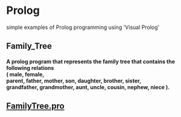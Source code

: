 # Prolog
 
 simple examples of Prolog programming using 'Visual Prolog'
 
 
## Family_Tree  
<h4> A prolog program that represents the family tree that contains the following relations   <br>
 ( male, female,  <br>
 parent, father, mother, son, daughter, brother, sister,  <br>
 grandfather, grandmother, aunt, uncle, cousin, nephew, niece ).  </h4>
 
  [FamilyTree.pro](https://github.com/saraatq/Prolog/blob/main/FamilyTree.pro)
---

